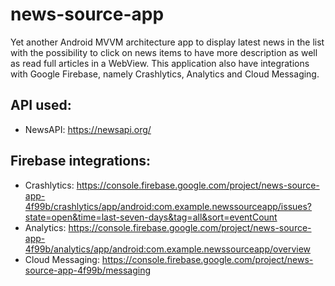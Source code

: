# news-source-app
Yet another Android MVVM architecture app to display latest news in the list with the possibility to click on news items to have more description as well as read full articles in a WebView.
This application also have integrations with Google Firebase, namely Crashlytics, Analytics and Cloud Messaging.
## API used:
- NewsAPI: https://newsapi.org/
## Firebase integrations:
- Crashlytics: https://console.firebase.google.com/project/news-source-app-4f99b/crashlytics/app/android:com.example.newssourceapp/issues?state=open&time=last-seven-days&tag=all&sort=eventCount
- Analytics: https://console.firebase.google.com/project/news-source-app-4f99b/analytics/app/android:com.example.newssourceapp/overview
- Cloud Messaging: https://console.firebase.google.com/project/news-source-app-4f99b/messaging
